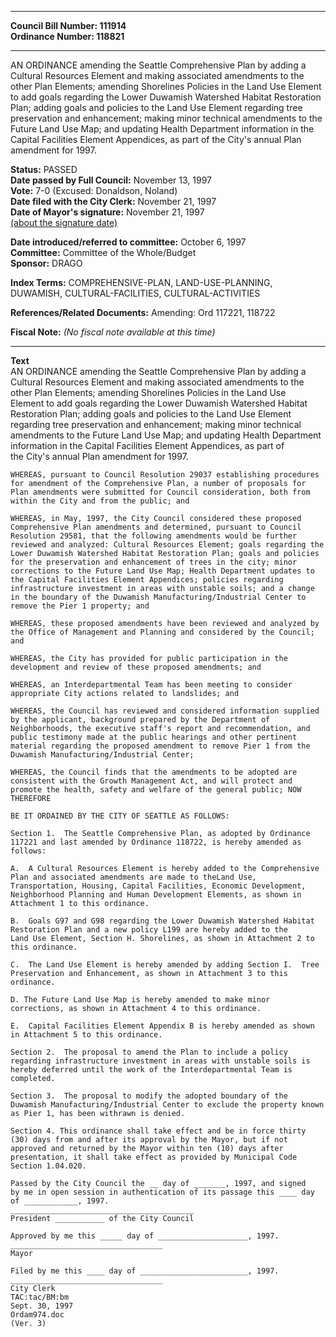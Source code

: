 * * * * *  
  
**Council Bill Number: [](#h0)[](#h2)111914**   
**Ordinance Number: 118821**  
  
* * * * *  
  
AN ORDINANCE amending the Seattle Comprehensive Plan by adding a Cultural Resources Element and making associated amendments to the other Plan Elements; amending Shorelines Policies in the Land Use Element to add goals regarding the Lower Duwamish Watershed Habitat Restoration Plan; adding goals and policies to the Land Use Element regarding tree preservation and enhancement; making minor technical amendments to the Future Land Use Map; and updating Health Department information in the Capital Facilities Element Appendices, as part of the City's annual Plan amendment for 1997.  
  
**Status:** PASSED   
**Date passed by Full Council:** November 13, 1997   
**Vote:** 7-0 (Excused: Donaldson, Noland)   
**Date filed with the City Clerk:** November 21, 1997   
**Date of Mayor's signature:** November 21, 1997   
[(about the signature date)](/~public/approvaldate.htm)   
  
  
**Date introduced/referred to committee:** October 6, 1997   
**Committee:** Committee of the Whole/Budget   
**Sponsor:** DRAGO   
  
**Index Terms:** COMPREHENSIVE-PLAN, LAND-USE-PLANNING, DUWAMISH, CULTURAL-FACILITIES, CULTURAL-ACTIVITIES  
  
**References/Related Documents:** Amending: Ord 117221, 118722  
  
**Fiscal Note:** *(No fiscal note available at this time)*  
  
* * * * *  
  
**Text**  
    AN ORDINANCE amending the Seattle Comprehensive Plan by adding a  
    Cultural Resources Element and making associated amendments to the  
    other Plan Elements; amending Shorelines Policies in the Land Use  
    Element to add goals regarding the Lower Duwamish Watershed Habitat  
    Restoration Plan; adding goals and policies to the Land Use Element  
    regarding tree preservation and enhancement; making minor technical  
    amendments to the Future Land Use Map; and updating Health Department  
    information in the Capital Facilities Element Appendices, as part of  
    the City's annual Plan amendment for 1997.  
  
    WHEREAS, pursuant to Council Resolution 29037 establishing procedures  
    for amendment of the Comprehensive Plan, a number of proposals for  
    Plan amendments were submitted for Council consideration, both from  
    within the City and from the public; and  
  
    WHEREAS, in May, 1997, the City Council considered these proposed  
    Comprehensive Plan amendments and determined, pursuant to Council  
    Resolution 29581, that the following amendments would be further  
    reviewed and analyzed: Cultural Resources Element; goals regarding the  
    Lower Duwamish Watershed Habitat Restoration Plan; goals and policies  
    for the preservation and enhancement of trees in the city; minor  
    corrections to the Future Land Use Map; Health Department updates to  
    the Capital Facilities Element Appendices; policies regarding  
    infrastructure investment in areas with unstable soils; and a change  
    in the boundary of the Duwamish Manufacturing/Industrial Center to  
    remove the Pier 1 property; and  
  
    WHEREAS, these proposed amendments have been reviewed and analyzed by  
    the Office of Management and Planning and considered by the Council;  
    and  
  
    WHEREAS, the City has provided for public participation in the  
    development and review of these proposed amendments; and  
  
    WHEREAS, an Interdepartmental Team has been meeting to consider  
    appropriate City actions related to landslides; and  
  
    WHEREAS, the Council has reviewed and considered information supplied  
    by the applicant, background prepared by the Department of  
    Neighborhoods, the executive staff's report and recommendation, and  
    public testimony made at the public hearings and other pertinent  
    material regarding the proposed amendment to remove Pier 1 from the  
    Duwamish Manufacturing/Industrial Center;  
  
    WHEREAS, the Council finds that the amendments to be adopted are  
    consistent with the Growth Management Act, and will protect and  
    promote the health, safety and welfare of the general public; NOW  
    THEREFORE  
  
    BE IT ORDAINED BY THE CITY OF SEATTLE AS FOLLOWS:  
  
    Section 1.  The Seattle Comprehensive Plan, as adopted by Ordinance  
    117221 and last amended by Ordinance 118722, is hereby amended as  
    follows:  
  
    A.  A Cultural Resources Element is hereby added to the Comprehensive  
    Plan and associated amendments are made to theLand Use,  
    Transportation, Housing, Capital Facilities, Economic Development,  
    Neighborhood Planning and Human Development Elements, as shown in  
    Attachment 1 to this ordinance.  
  
    B.  Goals G97 and G98 regarding the Lower Duwamish Watershed Habitat  
    Restoration Plan and a new policy L199 are hereby added to the  
    Land Use Element, Section H. Shorelines, as shown in Attachment 2 to  
    this ordinance.  
  
    C.  The Land Use Element is hereby amended by adding Section I.  Tree  
    Preservation and Enhancement, as shown in Attachment 3 to this  
    ordinance.  
  
    D. The Future Land Use Map is hereby amended to make minor  
    corrections, as shown in Attachment 4 to this ordinance.  
  
    E.  Capital Facilities Element Appendix B is hereby amended as shown  
    in Attachment 5 to this ordinance.  
  
    Section 2.  The proposal to amend the Plan to include a policy  
    regarding infrastructure investment in areas with unstable soils is  
    hereby deferred until the work of the Interdepartmental Team is  
    completed.  
  
    Section 3.  The proposal to modify the adopted boundary of the  
    Duwamish Manufacturing/Industrial Center to exclude the property known  
    as Pier 1, has been withrawn is denied.  
  
    Section 4. This ordinance shall take effect and be in force thirty  
    (30) days from and after its approval by the Mayor, but if not  
    approved and returned by the Mayor within ten (10) days after  
    presentation, it shall take effect as provided by Municipal Code  
    Section 1.04.020.  
  
    Passed by the City Council the __ day of _______, 1997, and signed  
    by me in open session in authentication of its passage this ____ day  
    of ____________, 1997.  
    _________________________________________  
    President ___________ of the City Council  
  
    Approved by me this _____ day of ____________________, 1997.  
    __________________________________  
    Mayor  
  
    Filed by me this ____ day of ________________________, 1997.  
    __________________________________  
    City Clerk  
    TAC:tac/BM:bm  
    Sept. 30, 1997  
    Ordam974.doc  
    (Ver. 3)  
